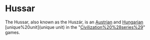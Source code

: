 # Hussar

The Hussar, also known as the Huszár, is an [Austrian](Austrian) and [Hungarian](Hungarian) [unique%20unit](unique unit) in the "[Civilization%20%28series%29](Civilization)" games.